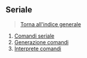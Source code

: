 ## Seriale

>[Torna all'indice generale](index.md)
1. [Comandi seriale](seriale.md)
2. [Generazione comandi](serialegenerazionecmd.md)
3. [Interprete comandi](serialeInterpreteComandi.md)
<!--stackedit_data:
eyJoaXN0b3J5IjpbLTc4OTE5MzQyMF19
-->